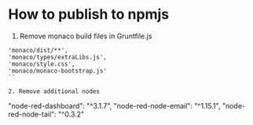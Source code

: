 # How to publish to npmjs

1. Remove monaco build files in Gruntfile.js

```
'monaco/dist/**',
'monaco/types/extraLibs.js',
'monaco/style.css',
'monaco/monaco-bootstrap.js'
``

2. Remove additional nodes

```  
"node-red-dashboard": "^3.1.7",
"node-red-node-email": "^1.15.1",
"node-red-node-tail": "^0.3.2"
```

